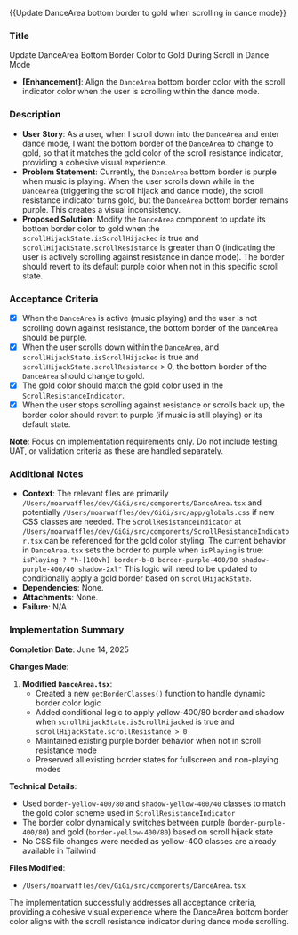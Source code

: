 {{Update DanceArea bottom border to gold when scrolling in dance mode}}

### Title

Update DanceArea Bottom Border Color to Gold During Scroll in Dance Mode

- **[Enhancement]**: Align the `DanceArea` bottom border color with the scroll indicator color when the user is scrolling within the dance mode.

### Description

- **User Story**: As a user, when I scroll down into the `DanceArea` and enter dance mode, I want the bottom border of the `DanceArea` to change to gold, so that it matches the gold color of the scroll resistance indicator, providing a cohesive visual experience.
- **Problem Statement**: Currently, the `DanceArea` bottom border is purple when music is playing. When the user scrolls down while in the `DanceArea` (triggering the scroll hijack and dance mode), the scroll resistance indicator turns gold, but the `DanceArea` bottom border remains purple. This creates a visual inconsistency.
- **Proposed Solution**: Modify the `DanceArea` component to update its bottom border color to gold when the `scrollHijackState.isScrollHijacked` is true and `scrollHijackState.scrollResistance` is greater than 0 (indicating the user is actively scrolling against resistance in dance mode). The border should revert to its default purple color when not in this specific scroll state.

### Acceptance Criteria

- [x] When the `DanceArea` is active (music playing) and the user is not scrolling down against resistance, the bottom border of the `DanceArea` should be purple.
- [x] When the user scrolls down within the `DanceArea`, and `scrollHijackState.isScrollHijacked` is true and `scrollHijackState.scrollResistance` > 0, the bottom border of the `DanceArea` should change to gold.
- [x] The gold color should match the gold color used in the `ScrollResistanceIndicator`.
- [x] When the user stops scrolling against resistance or scrolls back up, the border color should revert to purple (if music is still playing) or its default state.

**Note**: Focus on implementation requirements only. Do not include testing, UAT, or validation criteria as these are handled separately.

### Additional Notes

- **Context**: The relevant files are primarily `/Users/moarwaffles/dev/GiGi/src/components/DanceArea.tsx` and potentially `/Users/moarwaffles/dev/GiGi/src/app/globals.css` if new CSS classes are needed. The `ScrollResistanceIndicator` at `/Users/moarwaffles/dev/GiGi/src/components/ScrollResistanceIndicator.tsx` can be referenced for the gold color styling.
  The current behavior in `DanceArea.tsx` sets the border to purple when `isPlaying` is true:
  `isPlaying ? "h-[100vh] border-b-8 border-purple-400/80 shadow-purple-400/40 shadow-2xl"`
  This logic will need to be updated to conditionally apply a gold border based on `scrollHijackState`.
- **Dependencies**: None.
- **Attachments**: None.
- **Failure**: N/A

### Implementation Summary

**Completion Date**: June 14, 2025

**Changes Made**:
1. **Modified `DanceArea.tsx`**: 
   - Created a new `getBorderClasses()` function to handle dynamic border color logic
   - Added conditional logic to apply yellow-400/80 border and shadow when `scrollHijackState.isScrollHijacked` is true and `scrollHijackState.scrollResistance > 0`
   - Maintained existing purple border behavior when not in scroll resistance mode
   - Preserved all existing border states for fullscreen and non-playing modes

**Technical Details**:
- Used `border-yellow-400/80` and `shadow-yellow-400/40` classes to match the gold color scheme used in `ScrollResistanceIndicator`
- The border color dynamically switches between purple (`border-purple-400/80`) and gold (`border-yellow-400/80`) based on scroll hijack state
- No CSS file changes were needed as yellow-400 classes are already available in Tailwind

**Files Modified**:
- `/Users/moarwaffles/dev/GiGi/src/components/DanceArea.tsx`

The implementation successfully addresses all acceptance criteria, providing a cohesive visual experience where the DanceArea bottom border color aligns with the scroll resistance indicator during dance mode scrolling.
